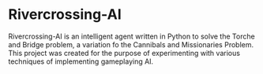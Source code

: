 # Rivercrossing-AI
Rivercrossing-AI is an intelligent agent written in Python to solve the Torche and Bridge problem, a variation fo the Cannibals and Missionaries Problem. This project was created for
the purpose of experimenting with various techniques of implementing gameplaying AI.